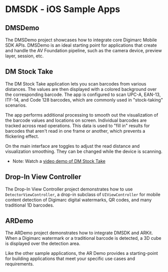 # DMSDK - iOS Sample Apps

## DMSDemo
The DMSDemo project showcases how to integrate core Digimarc Mobile SDK APIs. DMSDemo is an ideal starting point for applications that create and handle the AV Foundation pipeline, such as the camera device, preview layer, session, etc.

## DM Stock Take
The DM Stock Take application lets you scan barcodes from various distances. The values are then displayed with a colored background over the corresponding barcode. The app is configured to scan UPC-A, EAN-13, ITF-14, and Code 128 barcodes, which are commonly used in "stock-taking" scenarios.

The app performs additional processing to smooth out the visualization of the barcode values and locations on screen. Individual barcodes are tracked across read operations. This data is used to "fill in" results for barcodes that aren't read in one frame or another, which prevents a flickering effect.

On the main interface are toggles to adjust the read distance and visualization smoothing. They can be changed while the device is scanning.

- Note: Watch a [video demo of DM Stock Take][1]

## Drop-In View Controller 
The Drop-In View Controller project demonstrates how to use `DetectorViewController`, a drop-in subclass of `UIViewController` for mobile content detection of Digimarc digital watermarks, QR codes, and many traditional 1D barcodes.

## ARDemo
The ARDemo project demonstrates how to integrate DMSDK and ARKit. When a Digimarc watermark or a traditional barcode is detected, a 3D cube is displayed over the detection area.

Like the other sample applications, the AR Demo provides a starting-point for building applications that meet your specific use cases and requirements.

[1]:    https://vimeo.com/499261374
